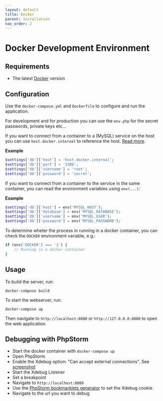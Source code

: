 ```yaml
---
layout: default
title: Docker 
parent: Installation
nav_order: 2
---
```


# Docker Development Environment

## Requirements

* The latest [Docker](https://www.docker.com/) version

## Configuration

Use the `docker-compose.yml` and `Dockerfile` to configure and run the application.

For development and for production you can use the `env.php` for the secret passwords, 
private keys etc...

If you want to connect from a container to a (MySQL) service on the host you can 
use `host.docker.internal` to reference the host. 
[Read more](https://docs.docker.com/docker-for-windows/networking/#use-cases-and-workarounds).

**Example**

```php
$settings['db']['host'] = 'host.docker.internal';
$settings['db']['port'] = '3306';
$settings['db']['username'] = 'root';
$settings['db']['password'] = 'secret';
```

If you want to connect from a container to the service in the same container, 
you can read the environment variables using `env(...)`:

**Example**

```php
$settings['db']['host'] = env('MYSQL_HOST');
$settings['db']['database'] = env('MYSQL_DATABASE');
$settings['db']['username'] = env('MYSQL_USER');
$settings['db']['password'] = env('MYSQL_PASSWORD');
```

To determine wheter the process in running in a docker container,
you can check the `DOCKER` environment variable, e.g.:

```php
if (env('DOCKER') === '1') {
    // Running in a docker container
}
```

## Usage

To build the server, run:

```
docker-compose build
```

To start the webserver, run:

```
docker-compose up
```

Then navigate to `http://localhost:8080` or `http://127.0.0.0:8080` to open the web application.

## Debugging with PhpStorm

* Start the docker container with `docker-compose up`
* Open PhpStorm
* Enable the Xdebug option: "Can accept external connections". See [screenshot](https://user-images.githubusercontent.com/781074/83182499-ba9e7f00-a126-11ea-88c0-f28d0cbff260.png)
* Start the Xdebug Listener
* Set a breakpoint
* Navigate to `http://localhost:8080`
* Use the [PhpStorm bookmarklets generator](https://www.jetbrains.com/phpstorm/marklets/) to set the Xdebug cookie.
* Navigate to the url you want to debug
